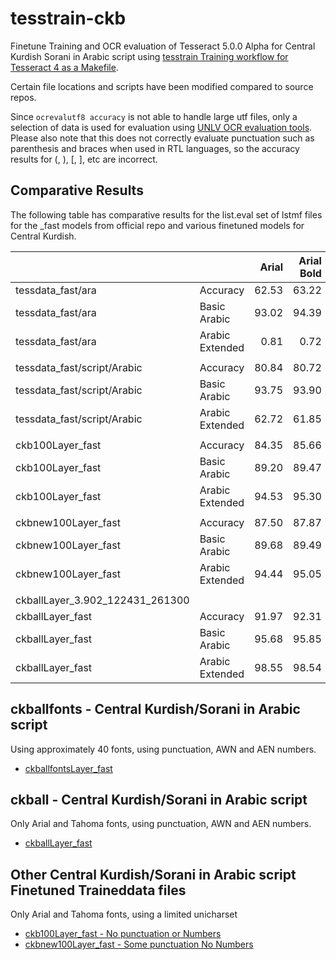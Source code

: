 # tesstrain-ckb

Finetune Training and OCR evaluation of Tesseract 5.0.0 Alpha for Central Kurdish Sorani in Arabic script using
 [tesstrain Training workflow for Tesseract 4 as a Makefile](https://github.com/tesseract-ocr/tesstrain).

Certain file locations and scripts have been modified compared to source repos.

Since `ocrevalutf8 accuracy` is not able to handle large utf files, only a selection of data is used for evaluation using [UNLV OCR evaluation tools](https://github.com/Shreeshrii/ocr-evaluation-tools). Please also note that this does not correctly evaluate punctuation such as parenthesis and braces when used in RTL languages, so the accuracy results for (, ), [, ], etc are incorrect.

## Comparative Results

The following table has comparative results for the list.eval set of lstmf files for the _fast models from official repo and various finetuned models for Central Kurdish.

|                                   	|                 	| Arial 	| Arial Bold 	| Tahoma 	| Tahoma Bold 	|
|-----------------------------------	|-----------------	|------:	|-----------:	|-------:	|------------:	|
| tessdata_fast/ara                 	| Accuracy        	| 62.53 	|      63.22 	|  62.45 	|       59.28 	|
| tessdata_fast/ara                 	| Basic Arabic    	| 93.02 	|      94.39 	|  94.17 	|       89.07 	|
| tessdata_fast/ara                 	| Arabic Extended 	|  0.81 	|       0.72 	|   0.73 	|        0.74 	|
|                                   	|                 	|       	|            	|        	|             	|
| tessdata_fast/script/Arabic       	| Accuracy        	| 80.84 	|      80.72 	|  80.19 	|       74.75 	|
| tessdata_fast/script/Arabic       	| Basic Arabic    	| 93.75 	|      93.90 	|  91.37 	|       86.38 	|
| tessdata_fast/script/Arabic       	| Arabic Extended 	| 62.72 	|      61.85 	|  65.30 	|       57.65 	|
|                                   	|                 	|       	|            	|        	|             	|
| ckb100Layer_fast                  	| Accuracy        	| 84.35 	|      85.66 	|  85.72 	|       82.11 	|
| ckb100Layer_fast                  	| Basic Arabic    	| 89.20 	|      89.47 	|  89.59 	|       86.03 	|
| ckb100Layer_fast                  	| Arabic Extended 	| 94.53 	|      95.30 	|  95.28 	|       90.24 	|
|                                   	|                 	|       	|            	|        	|             	|
| ckbnew100Layer_fast               	| Accuracy        	| 87.50 	|      87.87 	|  88.46 	|       85.09 	|
| ckbnew100Layer_fast               	| Basic Arabic    	| 89.68 	|      89.49 	|  90.28 	|       86.82 	|
| ckbnew100Layer_fast               	| Arabic Extended 	| 94.44 	|      95.05 	|  95.43 	|       90.50 	|
|                                   	|                 	|       	|            	|        	|             	|
| ckballLayer_3.902_122431_261300 	|                 	|       	|            	|        	|             	|
| ckballLayer_fast                  	| Accuracy        	| 91.97 	| 92.31      	| 91.78  	| 88.85       	|
| ckballLayer_fast                  	| Basic Arabic    	| 95.68 	| 95.85      	| 95.70  	| 92.25       	|
| ckballLayer_fast                  	| Arabic Extended 	| 98.55 	| 98.54      	| 97.34  	| 94.09       	|

## ckballfonts - Central Kurdish/Sorani in Arabic script

Using approximately 40 fonts, using punctuation, AWN and AEN numbers.

* [ckballfontsLayer_fast]()

## ckball - Central Kurdish/Sorani in Arabic script

Only Arial and Tahoma fonts, using punctuation, AWN and AEN numbers.

* [ckballLayer_fast]()

## Other Central Kurdish/Sorani in Arabic script Finetuned Traineddata files

Only Arial and Tahoma fonts, using a limited unicharset

* [ckb100Layer_fast - No punctuation or Numbers](https://github.com/Shreeshrii/tesstrain-ckb/blob/master/data/ckb100Layer_fast.traineddata)
* [ckbnew100Layer_fast - Some punctuation No Numbers](https://github.com/Shreeshrii/tesstrain-ckb/blob/master/data/ckbnew100Layer_fast.traineddata)
